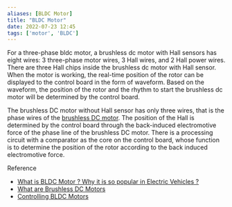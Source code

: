 ```yaml
---
aliases: [BLDC Motor]
title: "BLDC Motor"
date: 2022-07-23 12:45
tags: ['motor', 'BLDC']
---
```


For a three-phase bldc motor, a brushless dc motor with Hall sensors has eight wires: 3 three-phase motor wires, 3 Hall wires, and 2 Hall power wires. There are three Hall chips inside the brushless dc motor with Hall sensor. When the motor is working, the real-time position of the rotor can be displayed to the control board in the form of waveform. Based on the waveform, the position of the rotor and the rhythm to start the brushless dc motor will be determined by the control board.

The brushless DC motor without Hall sensor has only three wires, that is the phase wires of the [brushless DC motor](https://www.ato.com/brushless-dc-motors). The position of the Hall is determined by the control board through the back-induced electromotive force of the phase line of the brushless DC motor. There is a processing circuit with a comparator as the core on the control board, whose function is to determine the position of the rotor according to the back induced electromotive force.


Reference
- [What is BLDC Motor ? Why it is so popular in Electric Vehicles ?](https://motorplanetofficial.com/what-is-bldc-motor-why-it-is-so-popular-in-electric-vehicles/)
- [What are Brushless DC Motors](https://www.renesas.com/us/en/support/engineer-school/brushless-dc-motor-01-overview)
- [Controlling BLDC Motors](https://www.renesas.com/us/en/support/engineer-school/brushless-dc-motor-02-inverter-pmw)